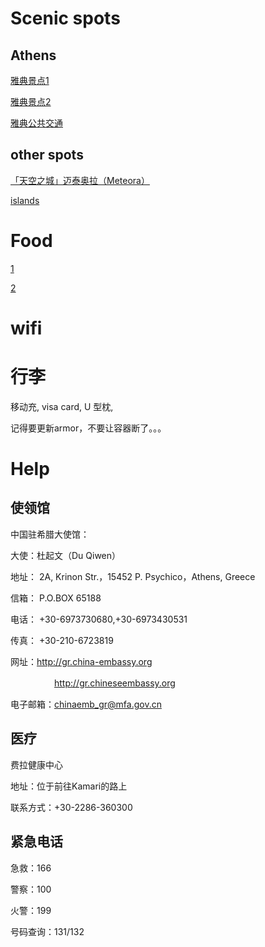 # Scenic spots
## Athens
[雅典景点1](http://www.mafengwo.cn/gonglve/ziyouxing/25900.html)

[雅典景点2](http://www.mafengwo.cn/gonglve/ziyouxing/150151.html)

[雅典公共交通](http://www.mafengwo.cn/gonglve/ziyouxing/145786.html)

## other spots

[「天空之城」迈泰奥拉（Meteora）](http://www.mafengwo.cn/gonglve/ziyouxing/154162.html)

[islands](http://www.mafengwo.cn/gonglve/ziyouxing/96542.html)

# Food

[1](http://www.mafengwo.cn/gonglve/ziyouxing/146383.html)

[2](http://www.mafengwo.cn/gonglve/ziyouxing/150688.html)

# wifi

# 行李

移动充, visa card, U 型枕,

记得要更新armor，不要让容器断了。。。


# Help
## 使领馆

中国驻希腊大使馆：

大使：杜起文（Du Qiwen）

地址： 2A, Krinon Str.，15452 P. Psychico，Athens, Greece

信箱： P.O.BOX 65188

电话： +30-6973730680,+30-6973430531

传真： +30-210-6723819

网址：http://gr.china-embassy.org 

　　　　　http://gr.chineseembassy.org 
     
电子邮箱：chinaemb_gr@mfa.gov.cn

## 医疗
费拉健康中心

地址：位于前往Kamari的路上

联系方式：+30-2286-360300

## 紧急电话
急救：166

警察：100

火警：199

号码查询：131/132
